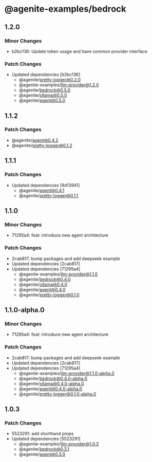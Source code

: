 # @agenite-examples/bedrock

## 1.2.0

### Minor Changes

- b2bc136: Update token usage and have common provider interface

### Patch Changes

- Updated dependencies [b2bc136]
  - @agenite/pretty-logger@0.2.0
  - @agenite-examples/llm-provider@1.2.0
  - @agenite/bedrock@0.5.0
  - @agenite/ollama@0.5.0
  - @agenite/agent@0.5.0

## 1.1.2

### Patch Changes

- @agenite/agent@0.4.2
- @agenite/pretty-logger@0.1.2

## 1.1.1

### Patch Changes

- Updated dependencies [9d13941]
  - @agenite/agent@0.4.1
  - @agenite/pretty-logger@0.1.1

## 1.1.0

### Minor Changes

- 71295a4: feat: introduce new agent architecture

### Patch Changes

- 2cab817: bump packages and add deepseek example
- Updated dependencies [2cab817]
- Updated dependencies [71295a4]
  - @agenite-examples/llm-provider@1.1.0
  - @agenite/bedrock@0.4.0
  - @agenite/ollama@0.4.0
  - @agenite/agent@0.4.0
  - @agenite/pretty-logger@0.1.0

## 1.1.0-alpha.0

### Minor Changes

- 71295a4: feat: introduce new agent architecture

### Patch Changes

- 2cab817: bump packages and add deepseek example
- Updated dependencies [2cab817]
- Updated dependencies [71295a4]
  - @agenite-examples/llm-provider@1.1.0-alpha.0
  - @agenite/bedrock@0.4.0-alpha.0
  - @agenite/ollama@0.4.0-alpha.0
  - @agenite/agent@0.4.0-alpha.0
  - @agenite/pretty-logger@0.1.0-alpha.0

## 1.0.3

### Patch Changes

- 5523291: add shorthand props
- Updated dependencies [5523291]
  - @agenite-examples/llm-provider@1.0.3
  - @agenite/bedrock@0.3.1
  - @agenite/agent@0.3.0
